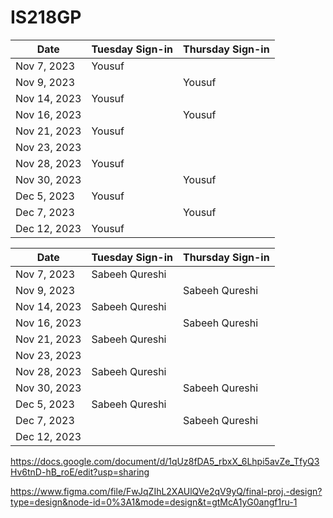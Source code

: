 # IS218GP
| Date       | Tuesday Sign-in | Thursday Sign-in |
|------------|-----------------|------------------|
| Nov 7, 2023| Yousuf                |                  |
| Nov 9, 2023|               |     Yousuf             |
| Nov 14, 2023| Yousuf               |                  |
| Nov 16, 2023|                |   Yousuf               |
| Nov 21, 2023| Yousuf               |                  |
| Nov 23, 2023|                |                  |
| Nov 28, 2023| Yousuf               |                  |
| Nov 30, 2023|                | Yousuf                 |
| Dec 5, 2023 | Yousuf               |                  |
| Dec 7, 2023 |                | Yousuf                 |
| Dec 12, 2023| Yousuf               |                  |


| Date       | Tuesday Sign-in | Thursday Sign-in |
|------------|-----------------|------------------|
| Nov 7, 2023| Sabeeh Qureshi  |                  |                         
| Nov 9, 2023|                 |  Sabeeh Qureshi  |
| Nov 14, 2023| Sabeeh Qureshi |                  |
| Nov 16, 2023|                |  Sabeeh Qureshi  |
| Nov 21, 2023| Sabeeh Qureshi |                  |
| Nov 23, 2023|                |                  |
| Nov 28, 2023| Sabeeh Qureshi |                  |
| Nov 30, 2023|                |  Sabeeh Qureshi  |
| Dec 5, 2023 | Sabeeh Qureshi |                  |
| Dec 7, 2023 |                |  Sabeeh Qureshi  |
| Dec 12, 2023|                |                  |



https://docs.google.com/document/d/1qUz8fDA5_rbxX_6Lhpi5avZe_TfyQ3Hv6tnD-hB_roE/edit?usp=sharing

https://www.figma.com/file/FwJqZIhL2XAUlQVe2qV9yQ/final-proj.-design?type=design&node-id=0%3A1&mode=design&t=gtMcA1yG0angf1ru-1
